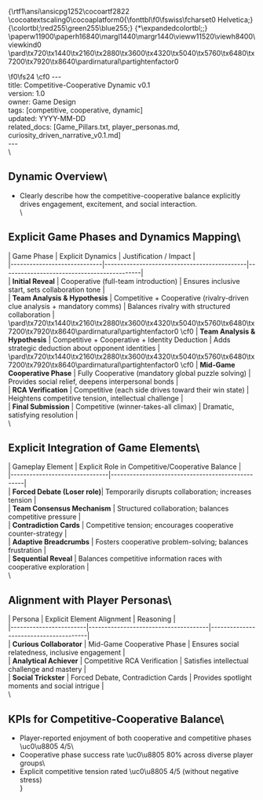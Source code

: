 {\rtf1\ansi\ansicpg1252\cocoartf2822
\cocoatextscaling0\cocoaplatform0{\fonttbl\f0\fswiss\fcharset0 Helvetica;}
{\colortbl;\red255\green255\blue255;}
{\*\expandedcolortbl;;}
\paperw11900\paperh16840\margl1440\margr1440\vieww11520\viewh8400\viewkind0
\pard\tx720\tx1440\tx2160\tx2880\tx3600\tx4320\tx5040\tx5760\tx6480\tx7200\tx7920\tx8640\pardirnatural\partightenfactor0

\f0\fs24 \cf0 ---\
title: Competitive-Cooperative Dynamic v0.1\
version: 1.0\
owner: Game Design\
tags: [competitive, cooperative, dynamic]\
updated: YYYY-MM-DD\
related_docs: [Game_Pillars.txt, player_personas.md, curiosity_driven_narrative_v0.1.md]\
---\
\
## Dynamic Overview\
- Clearly describe how the competitive-cooperative balance explicitly drives engagement, excitement, and social interaction.\
\
## Explicit Game Phases and Dynamics Mapping\
| Game Phase                  | Explicit Dynamics                           | Justification / Impact                     |\
|-----------------------------|---------------------------------------------|--------------------------------------------|\
| **Initial Reveal**          | Cooperative (full-team introduction)         | Ensures inclusive start, sets collaboration tone |\
| **Team Analysis & Hypothesis** | Competitive + Cooperative (rivalry-driven clue analysis + mandatory comms) | Balances rivalry with structured collaboration |\
\pard\tx720\tx1440\tx2160\tx2880\tx3600\tx4320\tx5040\tx5760\tx6480\tx7200\tx7920\tx8640\pardirnatural\partightenfactor0
\cf0 | **Team Analysis & Hypothesis** | Competitive + Cooperative + Identity Deduction | Adds strategic deduction about opponent identities |\
\pard\tx720\tx1440\tx2160\tx2880\tx3600\tx4320\tx5040\tx5760\tx6480\tx7200\tx7920\tx8640\pardirnatural\partightenfactor0
\cf0 | **Mid-Game Cooperative Phase** | Fully Cooperative (mandatory global puzzle solving) | Provides social relief, deepens interpersonal bonds |\
| **RCA Verification**        | Competitive (each side drives toward their win state) | Heightens competitive tension, intellectual challenge |\
| **Final Submission**        | Competitive (winner-takes-all climax)       | Dramatic, satisfying resolution |\
\
## Explicit Integration of Game Elements\
| Gameplay Element              | Explicit Role in Competitive/Cooperative Balance |\
|-------------------------------|--------------------------------------------------|\
| **Forced Debate (Loser role)**| Temporarily disrupts collaboration; increases tension |\
| **Team Consensus Mechanism**  | Structured collaboration; balances competitive pressure |\
| **Contradiction Cards**       | Competitive tension; encourages cooperative counter-strategy |\
| **Adaptive Breadcrumbs**      | Fosters cooperative problem-solving; balances frustration |\
| **Sequential Reveal**         | Balances competitive information races with cooperative exploration |\
\
## Alignment with Player Personas\
| Persona                | Explicit Element Alignment           | Reasoning                             |\
|------------------------|--------------------------------------|---------------------------------------|\
| **Curious Collaborator** | Mid-Game Cooperative Phase          | Ensures social relatedness, inclusive engagement |\
| **Analytical Achiever**  | Competitive RCA Verification        | Satisfies intellectual challenge and mastery |\
| **Social Trickster**     | Forced Debate, Contradiction Cards  | Provides spotlight moments and social intrigue |\
\
## KPIs for Competitive-Cooperative Balance\
- Player-reported enjoyment of both cooperative and competitive phases \uc0\u8805  4/5\
- Cooperative phase success rate \uc0\u8805  80% across diverse player groups\
- Explicit competitive tension rated \uc0\u8805  4/5 (without negative stress)\
}